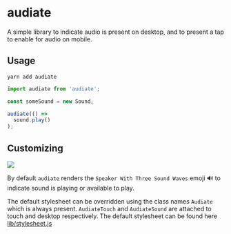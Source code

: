 # audiate

A simple library to indicate audio is present on desktop, and to present a tap to enable for audio on mobile.

## Usage

```
yarn add audiate
```

```javascript
import audiate from 'audiate';

const someSound = new Sound;

audiate(() => 
  sound.play()
);
```

## Customizing

![](http://static.damonzucconi.com/_capture/7FOOEopK3O.png)

By default `audiate` renders the `Speaker With Three Sound Waves` emoji 🔊 to indicate sound is playing or available to play.

The default stylesheet can be overridden using the class names `Audiate` which is always present. `AudiateTouch` and `AudiateSound` are attached to touch and desktop respectively. The default stylesheet can be found here [lib/stylesheet.js](https://github.com/dzucconi/audiate/blob/master/lib/stylesheet.js)
